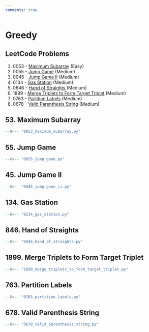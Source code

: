 ```yaml
---
comments: true
---
```


# Greedy

## LeetCode Problems

1. 0053 - [Maximum Subarray](https://leetcode.com/problems/maximum-subarray/) (Easy)
2. 0055 - [Jump Game](https://leetcode.com/problems/jump-game/) (Medium)
3. 0045 - [Jump Game II](https://leetcode.com/problems/jump-game-ii/) (Medium)
4. 0134 - [Gas Station](https://leetcode.com/problems/gas-station/) (Medium)
5. 0846 - [Hand of Straights](https://leetcode.com/problems/hand-of-straights/) (Medium)
6. 1899 - [Merge Triplets to Form Target Triplet](https://leetcode.com/problems/merge-triplets-to-form-target-triplet/) (Medium)
7. 0763 - [Partition Labels](https://leetcode.com/problems/partition-labels/) (Medium)
8. 0678 - [Valid Parenthesis String](https://leetcode.com/problems/valid-parenthesis-string/) (Medium)

## 53. Maximum Subarray

```python
--8<-- "0053_maximum_subarray.py"
```

## 55. Jump Game

```python
--8<-- "0055_jump_game.py"
```

## 45. Jump Game II

```python
--8<-- "0045_jump_game_ii.py"
```

## 134. Gas Station

```python
--8<-- "0134_gas_station.py"
```

## 846. Hand of Straights

```python
--8<-- "0846_hand_of_straights.py"
```

## 1899. Merge Triplets to Form Target Triplet

```python
--8<-- "1899_merge_triplets_to_form_target_triplet.py"
```

## 763. Partition Labels

```python
--8<-- "0763_partition_labels.py"
```

## 678. Valid Parenthesis String

```python
--8<-- "0678_valid_parenthesis_string.py"
```
